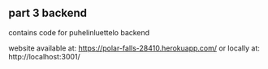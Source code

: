 ## part 3 backend

contains code for puhelinluettelo backend

website available at: https://polar-falls-28410.herokuapp.com/ 
or locally at: http://localhost:3001/